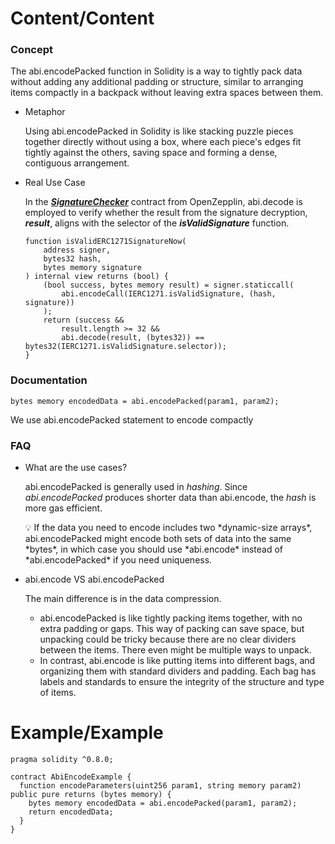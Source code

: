 # Content/Content

### Concept

The abi.encodePacked function in Solidity is a way to tightly pack data without adding any additional padding or structure, similar to arranging items compactly in a backpack without leaving extra spaces between them.

- Metaphor
    
    Using abi.encodePacked in Solidity is like stacking puzzle pieces together directly without using a box, where each piece's edges fit tightly against the others, saving space and forming a dense, contiguous arrangement.
    
- Real Use Case
    
    In the ***[SignatureChecker](https://github.com/OpenZeppelin/openzeppelin-contracts/blob/9ef69c03d13230aeff24d91cb54c9d24c4de7c8b/contracts/utils/cryptography/SignatureChecker.sol#L36)*** contract from OpenZepplin, abi.decode is employed to verify whether the result from the signature decryption, ***result***, aligns with the selector of the ***isValidSignature*** function.
    
    ```solidity
    function isValidERC1271SignatureNow(
        address signer,
        bytes32 hash,
        bytes memory signature
    ) internal view returns (bool) {
        (bool success, bytes memory result) = signer.staticcall(
            abi.encodeCall(IERC1271.isValidSignature, (hash, signature))
        );
        return (success &&
            result.length >= 32 &&
            abi.decode(result, (bytes32)) == bytes32(IERC1271.isValidSignature.selector));
    }
    ```
    

### Documentation

```solidity
bytes memory encodedData = abi.encodePacked(param1, param2);
```

We use abi.encodePacked statement to encode compactly 

### FAQ

- What are the use cases?
    
    abi.encodePacked is generally used in *hashing*. Since *abi.encodePacked* produces shorter data than abi.encode, the *hash* is more gas efficient.
    
    <aside>
    💡 If the data you need to encode includes two *dynamic-size arrays*, abi.encodePacked might encode both sets of data into the same *bytes*, in which case you should use *abi.encode* instead of *abi.encodePacked* if you need uniqueness.
    
    </aside>
    
- abi.encode VS abi.encodePacked
    
    The main difference is in the data compression.
    
    - abi.encodePacked is like tightly packing items together, with no extra padding or gaps. This way of packing can save space, but unpacking could be tricky because there are no clear dividers between the items. There even might be multiple ways to unpack.
    - In contrast, abi.encode is like putting items into different bags, and organizing them with standard dividers and padding. Each bag has labels and standards to ensure the integrity of the structure and type of items.
    

# Example/Example

```solidity
pragma solidity ^0.8.0;

contract AbiEncodeExample {
  function encodeParameters(uint256 param1, string memory param2) public pure returns (bytes memory) {
    bytes memory encodedData = abi.encodePacked(param1, param2);
    return encodedData;
  }
}
```